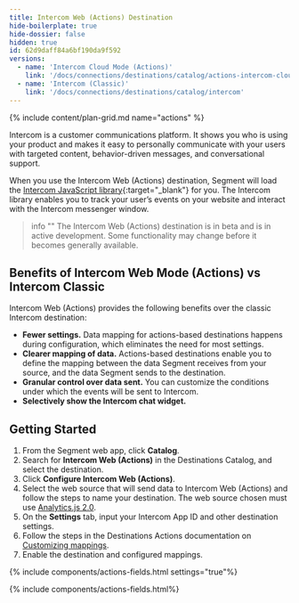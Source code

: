 ```yaml
---
title: Intercom Web (Actions) Destination
hide-boilerplate: true
hide-dossier: false
hidden: true
id: 62d9daff84a6bf190da9f592
versions:
  - name: 'Intercom Cloud Mode (Actions)'
    link: '/docs/connections/destinations/catalog/actions-intercom-cloud'
  - name: 'Intercom (Classic)'
    link: '/docs/connections/destinations/catalog/intercom'
---
```


{% include content/plan-grid.md name="actions" %}

Intercom is a customer communications platform. It shows you who is using your product and makes it easy to personally communicate with your users with targeted content, behavior-driven messages, and conversational support.

When you use the Intercom Web (Actions) destination, Segment will load the [Intercom JavaScript library](https://developers.intercom.com/installing-intercom/docs/intercom-for-web){:target="_blank"} for you. The Intercom library enables you to track your user’s events on your website and interact with the Intercom messenger window.

> info ""
> The Intercom Web (Actions) destination is in beta and is in active development. Some functionality may change before it becomes generally available.

## Benefits of Intercom Web Mode (Actions) vs Intercom Classic
Intercom Web (Actions) provides the following benefits over the classic Intercom destination:

- **Fewer settings.** Data mapping for actions-based destinations happens during configuration, which eliminates the need for most settings. 
- **Clearer mapping of data.** Actions-based destinations enable you to define the mapping between the data Segment receives from your source, and the data Segment sends to the destination.
- **Granular control over data sent.** You can customize the conditions under which the events will be sent to Intercom. 
- **Selectively show the Intercom chat widget.**

## Getting Started

1. From the Segment web app, click **Catalog**.
2. Search for **Intercom Web (Actions)** in the Destinations Catalog, and select the destination.
3. Click **Configure Intercom Web (Actions)**. 
4. Select the web source that will send data to Intercom Web (Actions) and follow the steps to name your destination. The web source chosen must use [Analytics.js 2.0](/docs/connections/sources/catalog/libraries/website/javascript/). 
5. On the **Settings** tab, input your Intercom App ID and other destination settings.
6. Follow the steps in the Destinations Actions documentation on [Customizing mappings](/docs/connections/destinations/actions/#customizing-mappings).
7. Enable the destination and configured mappings.

{% include components/actions-fields.html settings="true"%}

{% include components/actions-fields.html%}
